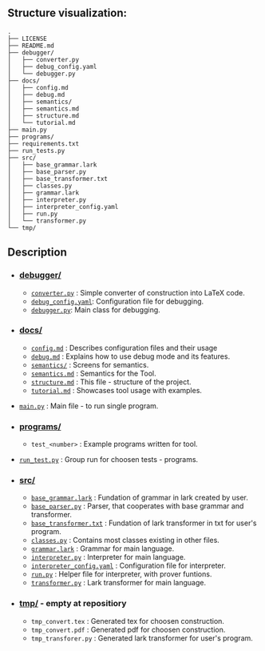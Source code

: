 ## Structure visualization:

```
.
├── LICENSE
├── README.md
├── debugger/
│   ├── converter.py
│   ├── debug_config.yaml
│   └── debugger.py
├── docs/
│   ├── config.md
│   ├── debug.md
│   ├── semantics/
│   ├── semantics.md
│   ├── structure.md
│   └── tutorial.md
├── main.py
├── programs/
├── requirements.txt
├── run_tests.py
├── src/
│   ├── base_grammar.lark
│   ├── base_parser.py
│   ├── base_transformer.txt
│   ├── classes.py
│   ├── grammar.lark
│   ├── interpreter.py
│   ├── interpreter_config.yaml
│   ├── run.py
│   └── transformer.py
└── tmp/
```

## Description

- ### [debugger/](../debugger/)
    - [`converter.py`](../debugger/converter.py) : Simple converter of construction into LaTeX code.
    - [`debug_config.yaml`](../debugger/debug_config.yaml): Configuration file for debugging.
    - [`debugger.py`](../debugger/debugger.py): Main class for debugging.

- ### [docs/](../docs)
    - [`config.md`](./config.md) : Describes configuration files and their usage
    - [`debug.md`](./debug.md) : Explains how to use debug mode and its features.
    - [`semantics/`](./semantics/) : Screens for semantics.
    - [`semantics.md`](./semantics.md) : Semantics for the Tool.
    - [`structure.md`](./structure.md) : This file - structure of the project.
    - [`tutorial.md`](./tutorial.md) : Showcases tool usage with examples.

- [`main.py`](../main.py) : Main file - to run single program.

- ### [programs/](../programs/)
    - `test_<number>` : Example programs written for tool. 

- [`run_test.py`](../run_tests.py) : Group run for choosen tests - programs.

- ### [src/](../src/)
    - [`base_grammar.lark`](../src/base_grammar.lark) : Fundation of grammar in lark created by user.
    - [`base_parser.py`](../src/base_parser.py) : Parser, that cooperates with base grammar and transformer.
    - [`base_transformer.txt`](../src/base_transformer.txt) : Fundation of lark transformer in txt for user's program.
    - [`classes.py`](../src/classes.py) : Contains most classes existing in other files.
    - [`grammar.lark`](../src/grammar.lark) : Grammar for main language.
    - [`interpreter.py`](../src/interpreter.py) : Interpreter for main language.
    - [`interpreter_config.yaml`](../src/interpreter_config.yaml) : Configuration file for interpreter.
    - [`run.py`](../src/run.py) : Helper file for interpreter, with prover funtions.
    - [`transformer.py`](../src/transformer.py) : Lark transformer for main language.

- ### [tmp/](../tmp/) - empty at repositiory
    - `tmp_convert.tex` : Generated tex for choosen construction.
    - `tmp_convert.pdf` : Generated pdf for choosen construction.
    - `tmp_transforer.py` : Generated lark transformer for user's program.
